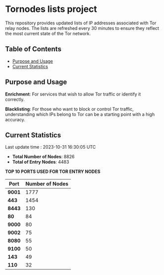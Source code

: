 # Tornodes lists project

This repository provides updated lists of IP addresses associated with Tor relay nodes. The lists are refreshed every 30 minutes to ensure they reflect the most current state of the Tor network.

## Table of Contents

- [Purpose and Usage](#purpose-and-usage)
- [Current Statistics](#current-statistics)


## Purpose and Usage

**Enrichment**: For services that wish to allow Tor traffic or identify it correctly.

**Blacklisting**: For those who want to block or control Tor traffic, understanding which IPs belong to Tor can be a starting point with a high accuracy.

## Current Statistics

Last update time : 2023-10-31 16:30:05 UTC

- **Total Number of Nodes**: 8826
- **Total of Entry Nodes**: 4483

**TOP 10 PORTS USED FOR TOR ENTRY NODES**

| **Port** | **Number of Nodes** |
|------|-----------------|
| **9001**   | 1777  |
| **443**   | 1454  |
| **8443**   | 130  |
| **80**   | 84  |
| **9000**   | 80  |
| **9002**   | 75  |
| **8080**   | 55  |
| **9100**   | 50  |
| **143**   | 49  |
| **110**   | 32  |

